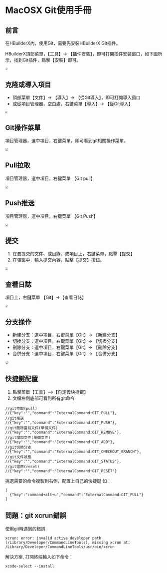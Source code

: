 # MacOSX Git使用手冊

## 前言

在HBuilderX內，使用Git，需要先安裝HBuilderX Git插件。

HBuilderX頂部菜單，【工具】-> 【插件安裝】，即可打開插件安裝窗口，如下圖所示，找到Git插件，點擊【安裝】即可。

<img src="/static/snapshots/tutorial/plugins_install_1.jpg" style="zoom: 45%;border: 1px solid #eee;border-radius: 20px;"/>

## 克隆或導入項目

- 頂部菜單【文件】-> 【導入】-> 【從Git導入】，即可打開導入窗口
- 或從項目管理器，空白處，右鍵菜單【導入】-> 【從Git導入】

<img src="/static/snapshots/tutorial/source_control/git_macosx_clone.jpg" style="zoom:45%" />

## Git操作菜單

項目管理器，選中項目，右鍵菜單，即可看到git相關操作菜單。

<img src="/static/snapshots/tutorial/source_control/git-new-show.png" style="zoom:50%; border: 1px solid #eee;" />

## Pull拉取

項目管理器，選中項目，右鍵菜單 【Git pull】

<img src="/static/snapshots/tutorial/source_control/git-new-pull.png" style="zoom:50%; border: 1px solid #eee;" />

## Push推送

項目管理器，選中項目，右鍵菜單 【Git Push】

<img src="/static/snapshots/tutorial/source_control/git-new-push.png" style="zoom:50%; border: 1px solid #eee;" />

## 提交

1. 在要提交的文件、或目錄、或項目上，右鍵菜單，點擊【提交】
2. 在彈窗中，輸入提交內容，點擊【提交】按鈕。

<img src="/static/snapshots/tutorial/source_control/git_macosx_ac.jpg" style="zoom:45%; border: 1px solid #eee;" />

## 查看日誌

項目上，右鍵菜單 【Git】->【查看日誌】

<img src="/static/snapshots/tutorial/source_control/git_macosx_log.jpg" style="zoom:45%; border: 1px solid #eee;border-radius: 20px;" />

## 分支操作

- 新建分支：選中項目，右鍵菜單【Git】-> 【新建分支】
- 切換分支：選中項目，右鍵菜單【Git】-> 【切換分支】
- 刪除分支：選中項目，右鍵菜單【Git】-> 【刪除分支】
- 合併分支：選中項目，右鍵菜單【Git】-> 【合併分支】 

<img src="/static/snapshots/tutorial/source_control/git_macosx_branch.jpg" style="zoom:60%; border: 1px solid #eee;border-radius: 20px;" />

## 快捷鍵配置

1. 點擊菜單【工具】-->【自定義快捷鍵】
2. 文檔左側底部可看到所有git命令

```
//git拉取(pull)
//{"key":"","command":"ExternalCommand:GIT_PULL"},
//git推送
//{"key":"","command":"ExternalCommand:GIT_PUSH"},
//git刪除當前文件(單個文件)
//{"key":"","command":"ExternalCommand:GIT_REMOVE"},
//git增加文件(單個文件)
//{"key":"","command":"ExternalCommand:GIT_ADD"},
//git切換分支
//{"key":"","command":"ExternalCommand:GIT_CHECKOUT_BRANCH"},
//git文件狀態
//{"key":"","command":"ExternalCommand:GIT_STATUS"},
//git還原(reset)
//{"key":"","command":"ExternalCommand:GIT_RESET"}
```

挑選需要的命令複製到右側，配置上自己的快捷鍵
如：
```
[  
  {"key":"command+alt+u","command":"ExternalCommand:GIT_PULL"} 
]
```

## 問題：git xcrun錯誤

使用git時遇到的錯誤
```
xcrun: error: invalid active developer path (/Library/Developer/CommandLineTools), missing xcrun at: /Library/Developer/CommandLineTools/usr/bin/xcrun
```

解決方案, 打開終端輸入如下命令：

```
xcode-select --install
```